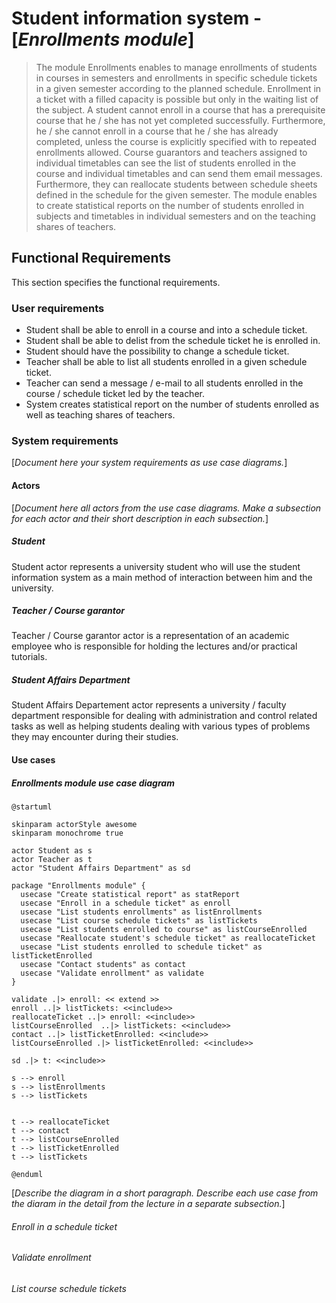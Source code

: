 # Student information system - [*Enrollments module*]

> The module Enrollments enables to manage enrollments of students in courses in semesters and enrollments in specific schedule tickets in a given semester according to the planned schedule. Enrollment in a ticket with a filled capacity is possible but only in the waiting list of the subject. A student cannot enroll in a course that has a prerequisite course that he / she has not yet completed successfully. Furthermore, he / she cannot enroll in a course that he / she has already completed, unless the course is explicitly specified with to repeated enrollments allowed. Course guarantors and teachers assigned to individual timetables can see the list of students enrolled in the course and individual timetables and can send them email messages. Furthermore, they can reallocate students between schedule sheets defined in the schedule for the given semester. The module enables to create statistical reports on the number of students enrolled in subjects and timetables in individual semesters and on the teaching shares of teachers.

## Functional Requirements

This section specifies the functional requirements.

### User requirements

- Student shall be able to enroll in a course and into a schedule ticket.
- Student shall be able to delist from the schedule ticket he is enrolled in.
- Student should have the possibility to change a schedule ticket.
- Teacher shall be able to list all students enrolled in a given schedule ticket.
- Teacher can send a message / e-mail to all students enrolled in the course / schedule ticket led by the teacher.
- System creates statistical report on the number of students enrolled as well as teaching shares of teachers.

### System requirements

[*Document here your system requirements as use case diagrams.*]

#### Actors

[*Document here all actors from the use case diagrams. Make a subsection for each actor and their short description in each subsection.*]

##### Student

Student actor represents a university student who will use the student information system as a main method of interaction between him and the university. 

##### Teacher / Course garantor

Teacher / Course garantor actor is a representation of an academic employee who is responsible for holding the lectures and/or practical tutorials.

##### Student Affairs Department

Student Affairs Departement actor represents a university / faculty department responsible for dealing with administration and control related tasks as well as helping students dealing with various types
of problems they may encounter during their studies.

#### Use cases

##### Enrollments module use case diagram

```plantuml
@startuml

skinparam actorStyle awesome
skinparam monochrome true

actor Student as s
actor Teacher as t
actor "Student Affairs Department" as sd

package "Enrollments module" {
  usecase "Create statistical report" as statReport
  usecase "Enroll in a schedule ticket" as enroll
  usecase "List students enrollments" as listEnrollments
  usecase "List course schedule tickets" as listTickets
  usecase "List students enrolled to course" as listCourseEnrolled
  usecase "Reallocate student's schedule ticket" as reallocateTicket
  usecase "List students enrolled to schedule ticket" as listTicketEnrolled
  usecase "Contact students" as contact
  usecase "Validate enrollment" as validate
}

validate .|> enroll: << extend >>
enroll ..|> listTickets: <<include>>
reallocateTicket ..|> enroll: <<include>>
listCourseEnrolled  ..|> listTickets: <<include>>
contact ..|> listTicketEnrolled: <<include>>
listCourseEnrolled .|> listTicketEnrolled: <<include>>

sd .|> t: <<include>>

s --> enroll
s --> listEnrollments
s --> listTickets


t --> reallocateTicket
t --> contact
t --> listCourseEnrolled
t --> listTicketEnrolled
t --> listTickets

@enduml
```

[*Describe the diagram in a short paragraph. Describe each use case from the diaram in the detail from the lecture in a separate subsection.*]

###### Enroll in a schedule ticket

###### Validate enrollment

###### List course schedule tickets